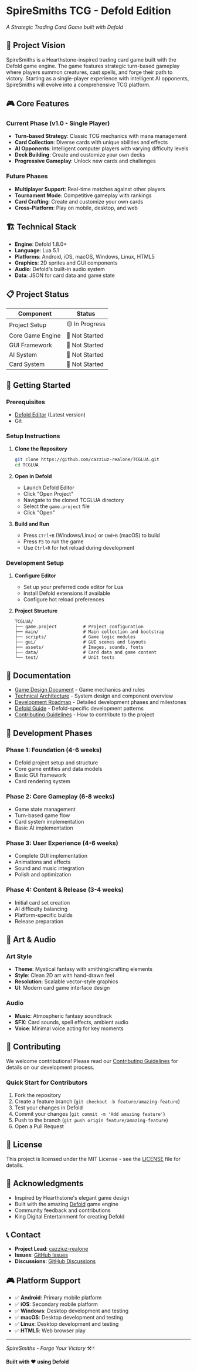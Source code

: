 # SpireSmiths TCG - Defold Edition
*A Strategic Trading Card Game built with Defold*

## 🎯 Project Vision

SpireSmiths is a Hearthstone-inspired trading card game built with the Defold game engine. The game features strategic turn-based gameplay where players summon creatures, cast spells, and forge their path to victory. Starting as a single-player experience with intelligent AI opponents, SpireSmiths will evolve into a comprehensive TCG platform.

## 🎮 Core Features

### Current Phase (v1.0 - Single Player)
- **Turn-based Strategy**: Classic TCG mechanics with mana management
- **Card Collection**: Diverse cards with unique abilities and effects
- **AI Opponents**: Intelligent computer players with varying difficulty levels
- **Deck Building**: Create and customize your own decks
- **Progressive Gameplay**: Unlock new cards and challenges

### Future Phases
- **Multiplayer Support**: Real-time matches against other players
- **Tournament Mode**: Competitive gameplay with rankings
- **Card Crafting**: Create and customize your own cards
- **Cross-Platform**: Play on mobile, desktop, and web

## 🏗️ Technical Stack

- **Engine**: Defold 1.8.0+
- **Language**: Lua 5.1
- **Platforms**: Android, iOS, macOS, Windows, Linux, HTML5
- **Graphics**: 2D sprites and GUI components
- **Audio**: Defold's built-in audio system
- **Data**: JSON for card data and game state

## 📋 Project Status

| Component | Status |
|-----------|--------|
| Project Setup | 🟡 In Progress |
| Core Game Engine | 🔴 Not Started |
| GUI Framework | 🔴 Not Started |
| AI System | 🔴 Not Started |
| Card System | 🔴 Not Started |

## 🚀 Getting Started

### Prerequisites
- [Defold Editor](https://defold.com/download/) (Latest version)
- Git

### Setup Instructions

1. **Clone the Repository**
   ```bash
   git clone https://github.com/cazziuz-realone/TCGLUA.git
   cd TCGLUA
   ```

2. **Open in Defold**
   - Launch Defold Editor
   - Click "Open Project"
   - Navigate to the cloned TCGLUA directory
   - Select the `game.project` file
   - Click "Open"

3. **Build and Run**
   - Press `Ctrl+B` (Windows/Linux) or `Cmd+B` (macOS) to build
   - Press `F5` to run the game
   - Use `Ctrl+R` for hot reload during development

### Development Setup

1. **Configure Editor**
   - Set up your preferred code editor for Lua
   - Install Defold extensions if available
   - Configure hot reload preferences

2. **Project Structure**
   ```
   TCGLUA/
   ├── game.project          # Project configuration
   ├── main/                 # Main collection and bootstrap
   ├── scripts/              # Game logic modules
   ├── gui/                  # GUI scenes and layouts
   ├── assets/               # Images, sounds, fonts
   ├── data/                 # Card data and game content
   └── test/                 # Unit tests
   ```

## 📖 Documentation

- [Game Design Document](docs/GAME_DESIGN.md) - Game mechanics and rules
- [Technical Architecture](docs/ARCHITECTURE.md) - System design and component overview
- [Development Roadmap](docs/ROADMAP.md) - Detailed development phases and milestones
- [Defold Guide](docs/DEFOLD_GUIDE.md) - Defold-specific development patterns
- [Contributing Guidelines](CONTRIBUTING.md) - How to contribute to the project

## 🎯 Development Phases

### Phase 1: Foundation (4-6 weeks)
- Defold project setup and structure
- Core game entities and data models
- Basic GUI framework
- Card rendering system

### Phase 2: Core Gameplay (6-8 weeks)
- Game state management
- Turn-based game flow
- Card system implementation
- Basic AI implementation

### Phase 3: User Experience (4-6 weeks)
- Complete GUI implementation
- Animations and effects
- Sound and music integration
- Polish and optimization

### Phase 4: Content & Release (3-4 weeks)
- Initial card set creation
- AI difficulty balancing
- Platform-specific builds
- Release preparation

## 🎨 Art & Audio

### Art Style
- **Theme**: Mystical fantasy with smithing/crafting elements
- **Style**: Clean 2D art with hand-drawn feel
- **Resolution**: Scalable vector-style graphics
- **UI**: Modern card game interface design

### Audio
- **Music**: Atmospheric fantasy soundtrack
- **SFX**: Card sounds, spell effects, ambient audio
- **Voice**: Minimal voice acting for key moments

## 🤝 Contributing

We welcome contributions! Please read our [Contributing Guidelines](CONTRIBUTING.md) for details on our development process.

### Quick Start for Contributors
1. Fork the repository
2. Create a feature branch (`git checkout -b feature/amazing-feature`)
3. Test your changes in Defold
4. Commit your changes (`git commit -m 'Add amazing feature'`)
5. Push to the branch (`git push origin feature/amazing-feature`)
6. Open a Pull Request

## 📄 License

This project is licensed under the MIT License - see the [LICENSE](LICENSE) file for details.

## 🙏 Acknowledgments

- Inspired by Hearthstone's elegant game design
- Built with the amazing [Defold](https://defold.com/) game engine
- Community feedback and contributions
- King Digital Entertainment for creating Defold

## 📞 Contact

- **Project Lead**: [cazziuz-realone](https://github.com/cazziuz-realone)
- **Issues**: [GitHub Issues](https://github.com/cazziuz-realone/TCGLUA/issues)
- **Discussions**: [GitHub Discussions](https://github.com/cazziuz-realone/TCGLUA/discussions)

## 🎮 Platform Support

- ✅ **Android**: Primary mobile platform
- ✅ **iOS**: Secondary mobile platform  
- ✅ **Windows**: Desktop development and testing
- ✅ **macOS**: Desktop development and testing
- ✅ **Linux**: Desktop development and testing
- ✅ **HTML5**: Web browser play

---

*SpireSmiths - Forge Your Victory* ⚒️🃏

**Built with ❤️ using Defold**